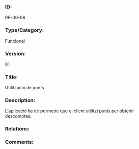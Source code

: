 ### ID:

RF-06-06

### Type/Category:

Funcional

### Version:

01

### Title:

Utilització de punts

### Description:

L'aplicació ha de permetre que el client utilitzi punts per obtenir descomptes.

### Relations:

### Comments:
